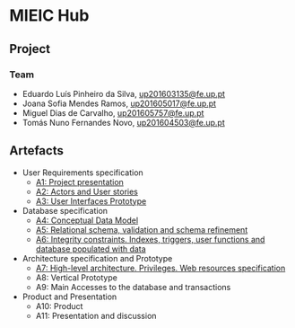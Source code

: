 # MIEIC Hub

## Project

### **Team**
* Eduardo Luís Pinheiro da Silva, up201603135@fe.up.pt
* Joana Sofia Mendes Ramos, up201605017@fe.up.pt
* Miguel Dias de Carvalho, up201605757@fe.up.pt
* Tomás Nuno Fernandes Novo, up201604503@fe.up.pt

## Artefacts
* User Requirements specification
    * [A1: Project presentation](https://git.fe.up.pt/lbaw/lbaw18/lbaw1825/wikis/a1)
    * [A2: Actors and User stories](https://git.fe.up.pt/lbaw/lbaw18/lbaw1825/wikis/a2)
    * [A3: User Interfaces Prototype](https://git.fe.up.pt/lbaw/lbaw18/lbaw1825/wikis/a3)
* Database specification
    * [A4: Conceptual Data Model](https://git.fe.up.pt/lbaw/lbaw18/lbaw1825/wikis/a4)
    * [A5: Relational schema, validation and schema refinement](https://git.fe.up.pt/lbaw/lbaw18/lbaw1825/wikis/a5)
    * [A6: Integrity constraints. Indexes, triggers, user functions and database populated with data](https://git.fe.up.pt/lbaw/lbaw18/lbaw1825/wikis/A6)
* Architecture specification and Prototype
    * [A7: High-level architecture. Privileges. Web resources specification](https://git.fe.up.pt/lbaw/lbaw18/lbaw1825/wikis/A7)
    * A8: Vertical Prototype
    * A9: Main Accesses to the database and transactions
* Product and Presentation
    * A10: Product
    * A11: Presentation and discussion




